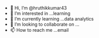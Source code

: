 - 👋 Hi, I’m @hruthikkumar43
- 👀 I’m interested in ...learning
- 🌱 I’m currently learning ...data analytics
- 💞️ I’m looking to collaborate on ...
- 📫 How to reach me ...email

<!---
hruthikkumar43/hruthikkumar43 is a ✨ special ✨ repository because its `README.md` (this file) appears on your GitHub profile.
You can click the Preview link to take a look at your changes.
--->

